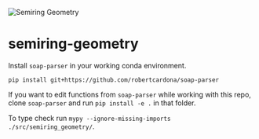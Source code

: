 ![Semiring Geometry](https://repository-images.githubusercontent.com/830097482/ec678b50-baca-41e4-8dd2-1979b33bd7d6)

# semiring-geometry

Install `soap-parser` in your working conda environment.

`pip install git+https://github.com/robertcardona/soap-parser`

If you want to edit functions from `soap-parser` while working with this repo,
clone `soap-parser` and run `pip install -e .` in that folder.

To type check run `mypy --ignore-missing-imports ./src/semiring_geometry/`.
